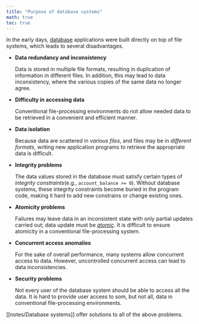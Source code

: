 ```yaml
---
title: "Purpose of database systems"
math: true
toc: true
---
```


In the early days, [database](notes/Database%20systems.md) applications were built directly on top of file systems, which leads to several disadvantages.

- **Data redundancy and inconsistency**
  
  Data is stored in multiple file formats, resulting in duplication of information in different files. In addition, this may lead to data inconsistency, where the various copies of the same data no longer agree.

- **Difficulty in accessing data**
  
  Conventional file-processing environments do not allow needed data to be retrieved in a convenient and efficient manner.

- **Data isolation**
  
  Because data are scattered in _various files_, and files may be in _different formats_, writing new application programs to retrieve the appropriate data is difficult.

- **Integrity problems**

    The data values stored in the database must satisfy certain types of _integrity constraints_(e.g., `account_balance >= 0`). Without database systems, these integrity constraints become buried in the program code, making it hard to add new constrains or change existing ones.

- **Atomicity problems**

    Failures may leave data in an inconsistent state with only partial updates carried out; data update must be _[atomic](notes/Atomic%20operation.md)_. It is difficult to ensure atomicity in a conventional file-processing system.

- **Concurrent access anomalies**
  
  For the sake of overall performance, many systems allow concurrent access to data. However, uncontrolled concurrent access can lead to data inconsistencies.

- **Security problems**
  
  Not every user of the database system should be able to access all the data. It is hard to provide user access to som, but not all, data in conventional file-processing environments.

[[notes/Database systems]] offer solutions to all of the above problems.
